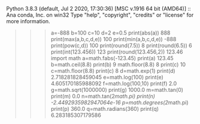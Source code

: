 Python 3.8.3 (default, Jul  2 2020, 17:30:36) [MSC v.1916 64 bit (AMD64)] :: Ana
conda, Inc. on win32
Type "help", "copyright", "credits" or "license" for more information.
>>> a=-888
>>> b=100
>>> c=10
>>> d=2
>>> e=0.5
>>> print(abs(a))
888
>>> print(max(a,b,c,d,e))
100
>>> print(min(a,b,c,d,e))
-888
>>> print(pow(c,d))
100
>>> print(round(7.5))
8
>>> print(round(6.5))
6
>>> print(int(123.456))
123
>>> print(round(123.456,2))
123.46
>>> import math
>>> a=math.fabs(-123.45)
>>> print(a)
123.45
>>> b=math.ceil(8.8)
>>> print(b)
9
>>> math.floor(8.8)
8
>>> print(c)
10
>>> c=math.floor(8.8)
>>> print(c)
8
>>> d=math.exp(1)
>>> print(d)
2.718281828459045
>>> e=math.log(100)
>>> print(e)
4.605170185988092
>>> f=math.log(100,10)
>>> print(f)
2.0
>>> g=math.sqrt(1000000)
>>> print(g)
1000.0
>>> m=math.tan(0)
>>> print(m)
0.0
>>> n=math.tan(2*math.pi)
>>> print(n)
-2.4492935982947064e-16
>>> p=math.degrees(2*math.pi)
>>> print(p)
360.0
>>> q=math.radians(360)
>>> print(q)
6.283185307179586
>>>

